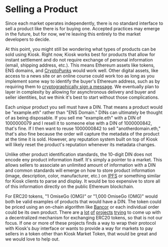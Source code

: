 # Selling a Product

Since each market operates independently, there is no standard interface to sell a product like there is for buying one. Accepted practices may emerge in the future, but for now, we're leaving this entirely to the market developers to decide.

At this point, you might still be wondering what types of products can be sold using Kiosk. Right now, Kiosk works best for products that allow for instant settlement and do not require exchange of personal information (email, shipping address, etc.). This means Ethereum assets like tokens, ENS domains, and [CryptoPunks](https://www.larvalabs.com/cryptopunks) would work well. Other digital assets, like access to a news site or an online course could work too as long as you implement some way to identify the buyer's Ethereum address, such as by requiring them to [cryptographically sign a message](https://github.com/ethereum/wiki/wiki/JavaScript-API#web3ethsign). We eventually plan to layer in complexity by allowing for asynchronous delivery and buyer and seller identities, but we think it's best to start without those complications.

Each *unique* product you sell must have a DIN. That means a product would be "example.eth" rather than "ENS Domain." DINs can ultimately be thought of as being disposable. If you sell me "example.eth" with a DIN of 1000000079 and I resell it to someone else with a DIN of 1000000842, that's fine. If I then want to reuse 1000000842 to sell "anotherdomain.eth," that's also fine because the order will capture the metadata of the product at the time it is sold. However, any reputation system built on top of Kiosk will likely reset the product's reputation whenever its metadata changes.

Unlike other product identification standards, the 10-digit DIN does not encode eny product information itself. It's simply a pointer to a market. This allows sellers to associate an unlimited amount of information with a DIN and common standards will emerge on how to store product information (image, description, color, manufacturer, etc.) on [IPFS](https://ipfs.io/) or something similar for Kiosk clients to parse and display. It would be too expensive to store all of this information directly on the public Ethereum blockchain.

For ERC20 tokens, "1 OmiseGo (OMG)" or "1,000 OmiseGo (OMG)" would both be valid examples of products that would have a DIN. The token could be priced using an on-chain algorithm like [Bancor](https://www.bancor.network/) or each individual order could be its own product. There are [a](https://etherdelta.com) [lot](https://kyber.network/) [of](https://swap.tech/) [projects](https://0xproject.com/) [trying](https://omega.one/) to come up with a decentralized mechanism for exchanging ERC20 tokens, so that is not our focus. If one or more of these projects finds a way to wrap their protocol with Kiosk's *buy* interface or wants to provide a way for markets to pay sellers in a token other than Kiosk Market Token, that would be great and we would love to help out.